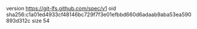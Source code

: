 version https://git-lfs.github.com/spec/v1
oid sha256:c1a01ed4933cf48146bc729f7f3e01efbbd660d6adaab9aba53ea590893d312c
size 54

